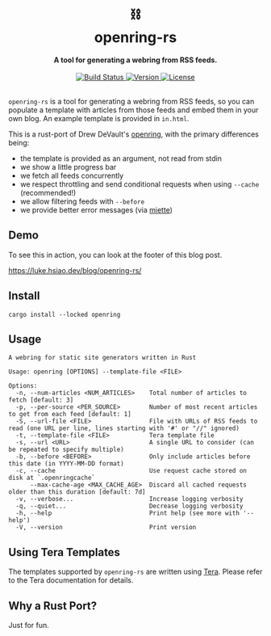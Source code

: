 <h1 align="center">
    ⛓<br>
    openring-rs
</h1>
<div align="center">
    <strong>A tool for generating a webring from RSS feeds.</strong>
</div>
<br>
<div align="center">
  <a href="https://github.com/lukehsiao/openring-rs/actions/workflows/general.yml">
    <img src="https://img.shields.io/github/actions/workflow/status/lukehsiao/openring-rs/general.yml" alt="Build Status">
  </a>
  <a href="https://crates.io/crates/openring">
    <img src="https://img.shields.io/crates/v/openring" alt="Version">
  </a>
  <a href="https://github.com/lukehsiao/openring-rs/blob/main/LICENSE">
    <img src="https://img.shields.io/crates/l/openring" alt="License">
  </a>
</div>
<br>

`openring-rs` is a tool for generating a webring from RSS feeds, so you can populate a template with articles from those feeds and embed them in your own blog. An example template is provided in `in.html`.

This is a rust-port of Drew DeVault's [openring](https://git.sr.ht/~sircmpwn/openring), with the primary differences being:
- the template is provided as an argument, not read from stdin
- we show a little progress bar
- we fetch all feeds concurrently
- we respect throttling and send conditional requests when using `--cache` (recommended!)
- we allow filtering feeds with `--before`
- we provide better error messages (via [miette](https://github.com/zkat/miette))

## Demo

To see this in action, you can look at the footer of this blog post.

<https://luke.hsiao.dev/blog/openring-rs/>

## Install

```
cargo install --locked openring
```

## Usage

```
A webring for static site generators written in Rust

Usage: openring [OPTIONS] --template-file <FILE>

Options:
  -n, --num-articles <NUM_ARTICLES>    Total number of articles to fetch [default: 3]
  -p, --per-source <PER_SOURCE>        Number of most recent articles to get from each feed [default: 1]
  -S, --url-file <FILE>                File with URLs of RSS feeds to read (one URL per line, lines starting with '#' or "//" ignored)
  -t, --template-file <FILE>           Tera template file
  -s, --url <URL>                      A single URL to consider (can be repeated to specify multiple)
  -b, --before <BEFORE>                Only include articles before this date (in YYYY-MM-DD format)
  -c, --cache                          Use request cache stored on disk at `.openringcache`
      --max-cache-age <MAX_CACHE_AGE>  Discard all cached requests older than this duration [default: 7d]
  -v, --verbose...                     Increase logging verbosity
  -q, --quiet...                       Decrease logging verbosity
  -h, --help                           Print help (see more with '--help')
  -V, --version                        Print version
```

## Using Tera Templates

The templates supported by `openring-rs` are written using [Tera](https://tera.netlify.app/).
Please refer to the Tera documentation for details.

## Why a Rust Port?

Just for fun.
